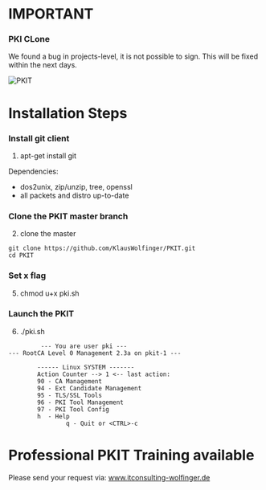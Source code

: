 # IMPORTANT
### PKI CLone
We found a bug in projects-level, it is not possible to sign.
This will be fixed within the next days.


![PKIT](Bild1.png)
# Installation Steps

### Install git client

1. apt-get install git

Dependencies:
- dos2unix, zip/unzip, tree, openssl
- all packets and distro up-to-date 

### Clone the PKIT master branch
2. clone the master
```shell
git clone https://github.com/KlausWolfinger/PKIT.git
cd PKIT
```
### Set x flag
5. chmod u+x pki.sh

### Launch the PKIT
6. ./pki.sh

```
         --- You are user pki ---
--- RootCA Level 0 Management 2.3a on pkit-1 ---

        ------ Linux SYSTEM -------
        Action Counter --> 1 <-- last action:
        90 - CA Management
        94 - Ext Candidate Management
        95 - TLS/SSL Tools
        96 - PKI Tool Management
        97 - PKI Tool Config
        h  - Help
                q - Quit or <CTRL>-c
```                
# Professional PKIT Training available
Please send your request via: www.itconsulting-wolfinger.de



